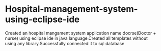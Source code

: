 # Hospital-management-system-using-eclipse-ide
Created an hospital mangament system application name docrse(Doctor + nurse) using eclipse ide in java language.Created all templates without using any library.Successfully connected it to sql database

